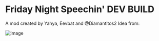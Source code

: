 # Friday Night Speechin' DEV BUILD

A mod created by Yahya, Eevbat and @Diamantitos2
Idea from:

![image](https://user-images.githubusercontent.com/97072056/197304373-00c87ada-a77c-4bef-8358-afc76883f999.png)

